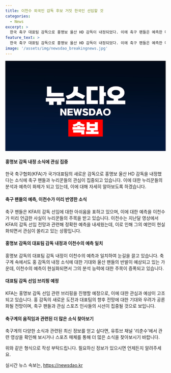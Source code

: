 ```yaml
---
title: 이천수 외국인 감독 후보 거짓 한국인 선임할 것
categories:
  - News
excerpt: >
  한국 축구 대표팀 감독으로 홍명보 울산 HD 감독이 내정되었다. 이에 축구 팬들은 예측한 대로 홍 감독이 선임된 점에 대한 이천수의 유튜브 영상을 다시 주목하고 있다. 이천수는 지난달 KFA가 한국인 감독을 선임할 것이라고 예언한 바 있었는데, 이에 대한 반응이 뜨겁다. 홍 감독이 대표팀 감독으로 내정된 결과에 대해 축구 팬들과 울산 팬들은 아쉬움을 표현하고 있다. KFA는 8일 홍 감독 선임 관련 브리핑을 진행할 예정이다.
feature_text: >
  한국 축구 대표팀 감독으로 홍명보 울산 HD 감독이 내정되었다. 이에 축구 팬들은 예측한 대로 홍 감독이 선임된 점에 대한 이천수의 유튜브 영상을 다시 주목하고 있다. 이천수는 지난달 KFA가 한국인 감독을 선임할 것이라고 예언한 바 있었는데, 이에 대한 반응이 뜨겁다. 홍 감독이 대표팀 감독으로 내정된 결과에 대해 축구 팬들과 울산 팬들은 아쉬움을 표현하고 있다. KFA는 8일 홍 감독 선임 관련 브리핑을 진행할 예정이다.
image: '/assets/img/newsdao_breakingnews.jpg'
---
```


<p><img src="/assets/img/newsdao_breakingnews.jpg" alt="ranknews 속보" /></p>

<h4>홍명보 감독 내정 소식에 관심 집중</h4>

<p>한국 축구협회(KFA)가 국가대표팀의 새로운 감독으로 홍명보 울산 HD 감독을 내정했다는 소식에 축구 팬들과 누리꾼들의 관심이 집중되고 있습니다. 이에 대한 누리꾼들의 분석과 예측이 화제가 되고 있는데, 이에 대해 자세히 알아보도록 하겠습니다.</p>

<p data-ke-size="size16"></p>

<h4>축구 팬들의 예측, 이천수가 미리 반영한 소식</h4>

<p>축구 팬들은 KFA의 감독 선임에 대한 아쉬움을 표하고 있으며, 이에 대한 예측을 이천수가 미리 언급한 사실이 누리꾼들의 주목을 받고 있습니다. 이천수는 지난달 영상에서 KFA의 감독 선임 전망과 관련해 정확한 예측을 내세웠는데, 이로 인해 그의 예언이 현실화되면서 관심이 쏠리고 있는 상황입니다.</p>

<h4>홍명보 감독의 대표팀 감독 내정과 이천수의 예측 일치</h4>

<p>홍명보 감독의 대표팀 감독 내정이 이천수의 예측과 일치하여 눈길을 끌고 있습니다. 축구계 속에서도 홍 감독의 내정 소식에 대한 기대와 울산 팬들의 반발이 예상되고 있는 가운데, 이천수의 예측이 현실화되면서 그의 분석 능력에 대한 주목이 증폭되고 있습니다.</p>

<h4>대표팀 감독 선임 브리핑 예정</h4>

<p>KFA는 홍명보 감독 선임 관련 브리핑을 진행할 예정으로, 이에 대한 관심과 예상이 고조되고 있습니다. 홍 감독의 새로운 도전과 대표팀의 향후 전망에 대한 기대와 우려가 공론화될 전망이며, 축구 팬들과 관심 스포츠 인사들의 시선이 집중될 것으로 보입니다.</p>

<h4>축구계의 움직임과 관련된 더 많은 소식 찾아보기</h4>

<p>축구계의 다양한 소식과 관련된 최신 정보를 얻고 싶다면, 유튜브 채널 '리춘수'에서 관련 영상을 확인해 보시거나 스포츠 매체를 통해 더 많은 소식을 찾아보시기 바랍니다.</p>

<p data-ke-size="size16"></p>

<p>위와 같은 형식으로 작성 부탁드립니다. 필요하신 정보가 있으시면 언제든지 알려주세요.</p>
실시간 뉴스 속보는, <a href="https://newsdao.kr" rel="dofollow">https://newsdao.kr</a>


